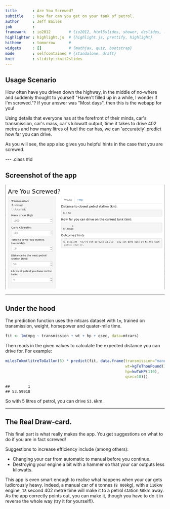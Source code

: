 ```yaml
---
title       : Are You Screwed?
subtitle    : How far can you get on your tank of petrol.
author      : Jeff Bailes
job         : 
framework   : io2012        # {io2012, html5slides, shower, dzslides, ...}
highlighter : highlight.js  # {highlight.js, prettify, highlight}
hitheme     : tomorrow      # 
widgets     : []            # {mathjax, quiz, bootstrap}
mode        : selfcontained # {standalone, draft}
knit        : slidify::knit2slides
---
```


## Usage Scenario
How often have you driven down the highway, in the middle of no-where and suddenly thought to yourself "Haven't filled up in a while, I wonder if I'm screwed."?
If your answer was "Most days", then this is the webapp for you!

Using details that everyone has at the forefront of their minds, car's transmission, car's mass, car's kilowatt output, time it takes to drive 402 metres and how many litres of fuel the car has, we can 'accurately' predict how far you can drive.

As you will see, the app also gives you helpful hints in the case that you are screwed.

--- .class #id 

## Screenshot of the app
![Screenshot](AreYouScrewed.png)

---

## Under the hood

The prediction function uses the mtcars dataset with `lm`, trained on transmission, weight, horsepower and quater-mile time.

```r
fit <- lm(mpg ~ transmission + wt + hp + qsec, data=mtcars)
```
Then reads in the given values to calculate the expected distance you can drive for.
For example:

```r
milesTokm(litreToGallon(5) * predict(fit, data.frame(transmission="manual",
                                                     wt=kgToThouPound(1000),
                                                     hp=kwToHP(110),
                                                     qsec=18)))
```

```
##        1 
## 53.59918
```
So with 5 litres of petrol, you can drive `53.6`km.

---

## The Real Draw-card.
This final part is what really makes the app.
You get suggestions on what to do if you are in fact screwed!

Suggestions to increase efficiency include (among others):

- Changing your car from automatic to manual before you continue.
- Destroying your engine a bit with a hammer so that your car outputs less kilowatts.

This app is even smart enough to realise what happens when your car gets ludicrously heavy.
Indeed, a manual car of `8` tonnes (`8 000`kg), with a `110`kw engine, `18` second 402 metre time will make it to a petrol station `50`km away.
As the app correctly points out, you can make it, though you have to do it in reverse the whole way (try it for yourself!).



